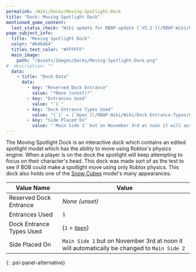 ```yaml
---
permalink: /Wiki/Docks/Moving-Spotlight-Dock
title: "Dock: Moving Spotlight Dock"
mentioned_game_content:
  last_status_check: "Wiki update for RBAP update [`V5.2`](/RBAP-Wiki/Posts/Update-Log/5-2-0)"
page_subject_info:
  title: "Moving Spotlight Dock"
  color: "#646464"
  titles_text_color: "#FFFFFF"
  main_image:
    path: "/Assets/Images/Docks/Moving-Spotlight-Dock.png"
#  description: ""
  data:
    - title: "Dock Data"
      data:
        - key: "Reserved Dock Entrance"
          value: "*None (unset)*"
        - key: "Entrances Used"
          value: "`1`"
        - key: "Dock Entrance Types Used"
          value: "{`1` = [`Open`](/RBAP-Wiki/Wiki/Dock-Entrance-Types/Open)}"
        - key: "Side Placed On"
          value: "`Main Side 1` but on November 3rd at noon it will automatically be changed to `Main Side 2`"
---
```


The Moving Spotlight Dock is an interactive dock which contains an edited spotlight model which has the ability to move using Roblox's physics engine. When a player is on the dock the spotlight will keep attempting to focus on their character's head. This dock was made sort of as the test to see if BOB could make a spotlight move using only Roblox physics. This dock also holds one of the [Snow Cubes](/RBAP-Wiki/Wiki/Snow-Cubes) model's many appearances.

| Value Name               | Value |
|-|-|
| Reserved Dock Entrance   | *None (unset)* |
| Entrances Used           | `1` |
| Dock Entrance Types Used | {`1` = [`Open`](/RBAP-Wiki/Wiki/Dock-Entrance-Types/Open)} |
| Side Placed On           | `Main Side 1` but on November 3rd at noon it will automatically be changed to `Main Side 2` |
{: .psi-panel-alternative}

<img class="dock-image" src="/RBAP-Wiki/Assets/Images/Docks/Moving-Spotlight-Dock.png" alt="">